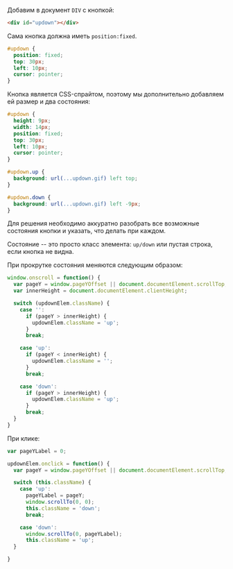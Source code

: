 Добавим в документ `DIV` с кнопкой:

```html
<div id="updown"></div>
```

Сама кнопка должна иметь `position:fixed`.

```css
#updown {
  position: fixed;
  top: 30px;
  left: 10px;
  cursor: pointer;
}
```

Кнопка является CSS-спрайтом, поэтому мы дополнительно добавляем ей размер и два состояния:

```css
#updown {
  height: 9px;
  width: 14px;
  position: fixed;
  top: 30px;
  left: 10px;
  cursor: pointer;
}

#updown.up {
  background: url(...updown.gif) left top;
}

#updown.down {
  background: url(...updown.gif) left -9px;
}
```

Для решения необходимо аккуратно разобрать все возможные состояния кнопки и указать, что делать при каждом.

Состояние -- это просто класс элемента: `up/down` или пустая строка, если кнопка не видна.

При прокрутке состояния меняются следующим образом:

```js
window.onscroll = function() {
  var pageY = window.pageYOffset || document.documentElement.scrollTop;
  var innerHeight = document.documentElement.clientHeight;

  switch (updownElem.className) {
    case '':
      if (pageY > innerHeight) {
        updownElem.className = 'up';
      }
      break;

    case 'up':
      if (pageY < innerHeight) {
        updownElem.className = '';
      }
      break;

    case 'down':
      if (pageY > innerHeight) {
        updownElem.className = 'up';
      }
      break;
  }
}
```

При клике:

```js
var pageYLabel = 0;

updownElem.onclick = function() {
  var pageY = window.pageYOffset || document.documentElement.scrollTop;

  switch (this.className) {
    case 'up':
      pageYLabel = pageY;
      window.scrollTo(0, 0);
      this.className = 'down';
      break;

    case 'down':
      window.scrollTo(0, pageYLabel);
      this.className = 'up';
  }

}
```

